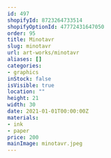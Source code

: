 ```yaml
---
id: 497
shopifyId: 8723264733514
shopifyOptionId: 47772431647050
order: 95
title: Minotavr
slug: minotavr
url: art-works/minotavr
aliases: []
categories:
- graphics
inStock: false
isVisible: true
location: ""
height: 21
width: 30
date: 2021-01-01T00:00:00Z
materials:
- ink
- paper
price: 200
mainImage: minotavr.jpeg
---
```

